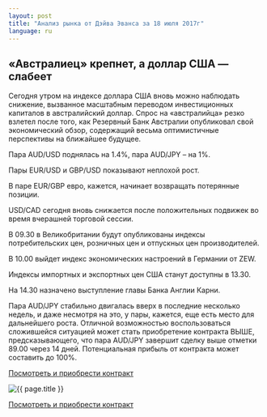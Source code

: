 ```yaml
---
layout: post
title: "Анализ рынка от Дэйва Эванса за 18 июля 2017г"
language: ru
---
```

## «Австралиец» крепнет, а доллар США — слабеет

Сегодня утром на индексе доллара США вновь можно наблюдать снижение, вызванное масштабным переводом инвестиционных капиталов в австралийский доллар. Спрос на «австралийца» резко взлетел после того, как Резервный Банк Австралии опубликовал свой экономический обзор, содержащий весьма оптимистичные перспективы на ближайшее будущее.

Пара AUD/USD поднялась на 1.4%, пара AUD/JPY – на 1%.

Пары EUR/USD и GBP/USD показывают неплохой рост. 

В паре EUR/GBP евро, кажется, начинает возвращать потерянные позиции.

USD/CAD сегодня вновь снижается после положительных подвижек во время вчерашней торговой сессии.


В 09.30 в Великобритании будут опубликованы индексы потребительских цен, розничных цен и отпускных цен производителей.

В 10.00 выйдет индекс экономических настроений в Германии от ZEW.

Индексы импортных и экспортных цен США станут доступны в 13.30.

На 14.30 назначено выступление главы Банка Англии Карни.

 
Пара AUD/JPY стабильно двигалась вверх в последние несколько недель, и даже несмотря на это, у пары, кажется, еще есть место для дальнейшего роста.
Отличной возможностью воспользоваться сложившейся ситуацией может стать приобретение контракта ВЫШЕ, предсказывающего, что пара AUD/JPY завершит сделку выше отметки 89.00 через 14 дней. Потенциальная прибыль от контракта может составить до 100%.


<a href="http://record.binary.com/_bivVDfg8lHux76XffYA0JmNd7ZgqdRLk/1/?market=forex&underlying=frxAUDJPY&formname=higherlower&duration_amount=14&duration_units=d&amount=10&amount_type=payout&expiry_type=duration&barrier=89&s=1&t=pxkTzeW54zJ6n9ge4W-Iwp0co5lt24DG" target="_blank">Посмотреть и приобрести контракт</a>

<img src="{{ site.url }}/images/ru-18-july-17.png" alt="{{ page.title }}"  title="{{ page.title }}">

<a href="%LINK%%?https://www.binary.com/d/trade.cgi?market=forex&underlying=frxAUDJPY&formname=higherlower&duration_amount=14&duration_units=d&amount=10&amount_type=payout&expiry_type=duration&barrier=89&s=1&t=pxkTzeW54zJ6n9ge4W-Iwp0co5lt24DG" target="_blank">Посмотреть и приобрести контракт</a>